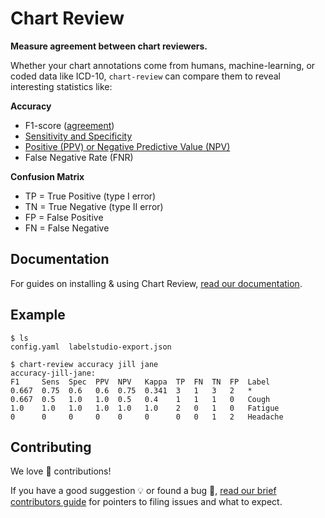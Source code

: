 # Chart Review

**Measure agreement between chart reviewers.**

Whether your chart annotations come from humans, machine-learning, or coded data like ICD-10,
`chart-review` can compare them to reveal interesting statistics like:

**Accuracy**
* F1-score ([agreement](https://www.ncbi.nlm.nih.gov/pmc/articles/PMC1090460/))
* [Sensitivity and Specificity](https://en.wikipedia.org/wiki/Sensitivity_and_specificity)
* [Positive (PPV) or Negative Predictive Value (NPV)](https://en.wikipedia.org/wiki/Positive_and_negative_predictive_values#Relationship)
* False Negative Rate (FNR)

**Confusion Matrix**
* TP = True Positive (type I error)
* TN = True Negative (type II error)
* FP = False Positive
* FN = False Negative

## Documentation

For guides on installing & using Chart Review,
[read our documentation](https://docs.smarthealthit.org/cumulus/chart-review/).

## Example

```shell
$ ls
config.yaml  labelstudio-export.json

$ chart-review accuracy jill jane
accuracy-jill-jane:
F1     Sens  Spec  PPV  NPV   Kappa  TP  FN  TN  FP  Label   
0.667  0.75  0.6   0.6  0.75  0.341  3   1   3   2   *       
0.667  0.5   1.0   1.0  0.5   0.4    1   1   1   0   Cough   
1.0    1.0   1.0   1.0  1.0   1.0    2   0   1   0   Fatigue 
0      0     0     0    0     0      0   0   1   2   Headache
```

## Contributing

We love 💖 contributions!

If you have a good suggestion 💡 or found a bug 🐛,
[read our brief contributors guide](CONTRIBUTING.md)
for pointers to filing issues and what to expect.

